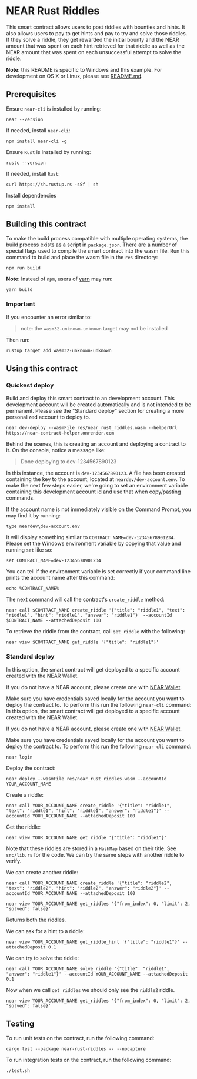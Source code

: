 # NEAR Rust Riddles

This smart contract allows users to post riddles with bounties and hints. It also allows users to pay to get hints and pay to try and solve those riddles. If they solve a riddle, they get rewarded the initial bounty and the NEAR amount that was spent on each hint retrieved for that riddle as well as the NEAR amount that was spent on each unsuccessful attempt to solve the riddle.

**Note**: this README is specific to Windows and this example. For development on OS X or Linux, please see [README.md](README.md).

## Prerequisites

Ensure `near-cli` is installed by running:

```shell
near --version
```

If needed, install `near-cli`:

```shell
npm install near-cli -g
```

Ensure `Rust` is installed by running:

```shell
rustc --version
```

If needed, install `Rust`:

```shell
curl https://sh.rustup.rs -sSf | sh
```

Install dependencies

```shell
npm install
```

## Building this contract

To make the build process compatible with multiple operating systems, the build process exists as a script in `package.json`.
There are a number of special flags used to compile the smart contract into the wasm file.
Run this command to build and place the wasm file in the `res` directory:

```shell
npm run build
```

**Note**: Instead of `npm`, users of [yarn](https://yarnpkg.com) may run:

```shell
yarn build
```

### Important

If you encounter an error similar to:

> note: the `wasm32-unknown-unknown` target may not be installed

Then run:

```shell
rustup target add wasm32-unknown-unknown
```

## Using this contract

### Quickest deploy

Build and deploy this smart contract to an development account. This development account will be created automatically and is not intended to be permanent. Please see the "Standard deploy" section for creating a more personalized account to deploy to.

```shell
near dev-deploy --wasmFile res/near_rust_riddles.wasm --helperUrl https://near-contract-helper.onrender.com
```

Behind the scenes, this is creating an account and deploying a contract to it. On the console, notice a message like:

> Done deploying to dev-1234567890123

In this instance, the account is `dev-1234567890123`. A file has been created containing the key to the account, located at `neardev/dev-account.env`. To make the next few steps easier, we're going to set an environment variable containing this development account id and use that when copy/pasting commands.

If the account name is not immediately visible on the Command Prompt, you may find it by running:

```shell
type neardev\dev-account.env
```

It will display something similar to `CONTRACT_NAME=dev-12345678901234`.
Please set the Windows environment variable by copying that value and running `set` like so:

```shell
set CONTRACT_NAME=dev-12345678901234
```

You can tell if the environment variable is set correctly if your command line prints the account name after this command:

```shell
echo %CONTRACT_NAME%
```

The next command will call the contract's `create_riddle` method:

```shell
near call $CONTRACT_NAME create_riddle '{"title": "riddle1", "text": "riddle1", "hint": "riddle1", "answer": "riddle1"}' --accountId $CONTRACT_NAME --attachedDeposit 100
```

To retrieve the riddle from the contract, call `get_riddle` with the following:

```shell
near view $CONTRACT_NAME get_riddle '{"title": "riddle1"}'
```

### Standard deploy

In this option, the smart contract will get deployed to a specific account created with the NEAR Wallet.

If you do not have a NEAR account, please create one with [NEAR Wallet](https://wallet.testnet.near.org).

Make sure you have credentials saved locally for the account you want to deploy the contract to. To perform this run the following `near-cli` command:
In this option, the smart contract will get deployed to a specific account created with the NEAR Wallet.

If you do not have a NEAR account, please create one with [NEAR Wallet](https://wallet.testnet.near.org).

Make sure you have credentials saved locally for the account you want to deploy the contract to. To perform this run the following `near-cli` command:

```shell
near login
```

Deploy the contract:

```shell
near deploy --wasmFile res/near_rust_riddles.wasm --accountId YOUR_ACCOUNT_NAME
```

Create a riddle:

```shell
near call YOUR_ACCOUNT_NAME create_riddle '{"title": "riddle1", "text": "riddle1", "hint": "riddle1", "answer": "riddle1"}' --accountId YOUR_ACCOUNT_NAME --attachedDeposit 100
```

Get the riddle:

```shell
near view YOUR_ACCOUNT_NAME get_riddle '{"title": "riddle1"}'
```

Note that these riddles are stored in a `HashMap` based on their title. See `src/lib.rs` for the code. We can try the same steps with another riddle to verify.

We can create another riddle:

```shell
near call YOUR_ACCOUNT_NAME create_riddle '{"title": "riddle2", "text": "riddle2", "hint": "riddle2", "answer": "riddle2"}' --accountId YOUR_ACCOUNT_NAME --attachedDeposit 100
```

```shell
near view YOUR_ACCOUNT_NAME get_riddles '{"from_index": 0, "limit": 2, "solved": false}'
```

Returns both the riddles.

We can ask for a hint to a riddle:

```shell
near view YOUR_ACCOUNT_NAME get_riddle_hint '{"title": "riddle1"}' --attachedDeposit 0.1
```

We can try to solve the riddle:

```shell
near call YOUR_ACCOUNT_NAME solve_riddle '{"title": "riddle1", "answer": "riddle1"}' --accountId YOUR_ACCOUNT_NAME --attachedDeposit 0.1
```

Now when we call `get_riddles` we should only see the `riddle2` riddle.

```shell
near view YOUR_ACCOUNT_NAME get_riddles '{"from_index": 0, "limit": 2, "solved": false}'
```

## Testing

To run unit tests on the contract, run the following command:

```shell
cargo test --package near-rust-riddles -- --nocapture
```

To run integration tests on the contract, run the following command:

```shell
./test.sh
```
